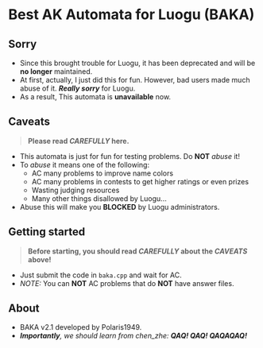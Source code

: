 # Best AK Automata for Luogu (BAKA)

## Sorry
- Since this brought trouble for Luogu, it has been deprecated and will be **no longer** maintained.
- At first, actually, I just did this for fun. However, bad users made much abuse of it. ***Really sorry*** for Luogu.
- As a result, This automata is **unavailable** now.

## Caveats
> **Please read *CAREFULLY* here.**

- This automata is just for fun for testing problems. Do **NOT** *abuse* it!
- To *abuse* it means one of the following:
    - AC many problems to improve name colors
    - AC many problems in contests to get higher ratings or even prizes
    - Wasting judging resources
    - Many other things disallowed by Luogu...
- Abuse this will make you **BLOCKED** by Luogu administrators.

## Getting started
> **Before starting, you should read *CAREFULLY* about the *CAVEATS* above!**

- Just submit the code in `baka.cpp` and wait for AC.
- *NOTE:* You can **NOT** AC problems that do **NOT** have answer files.

## About
- BAKA v2.1 developed by Polaris1949.
- ***Importantly**, we should learn from chen_zhe: **QAQ! QAQ! QAQAQAQ!***
